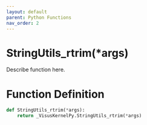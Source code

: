 ```yaml
---
layout: default
parent: Python Functions
nav_order: 2
---
```


# StringUtils_rtrim(*args)

Describe function here.

# Function Definition

```python
def StringUtils_rtrim(*args):
    return _VisusKernelPy.StringUtils_rtrim(*args)
```